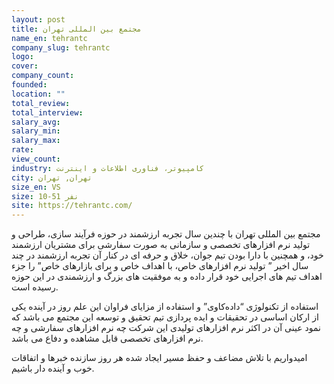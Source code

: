 ```yaml
---
layout: post
title: مجتمع بین المللی تهران
name_en: tehrantc
company_slug: tehrantc
logo: 
cover: 
company_count:
founded:
location: ""
total_review: 
total_interview: 
salary_avg: 
salary_min: 
salary_max: 
rate: 
view_count: 
industry: کامپیوتر، فناوری اطلاعات و اینترنت
city: تهران, تهران
size_en: VS
size: 10-51 نفر
site: https://tehrantc.com/
---
```


مجتمع بین المللی تهران با چندین سال تجربه ارزشمند در حوزه فرآیند سازی، طراحی و تولید نرم افزارهای تخصصی و سازمانی به صورت سفارشی برای مشتریان ارزشمند خود، و همچنین با دارا بودن تیم جوان، خلاق و حرفه ای در کنار آن تجربه ارزشمند در چند سال اخیر ” تولید نرم افزارهای خاص، با اهداف خاص و برای بازارهای خاص” را جزء اهداف تیم های اجرایی خود قرار داده و به موفقیت های بزرگ و ارزشمندی در این حوزه رسیده است.

استفاده از تکنولوژی “داده‌کاوی” و استفاده از مزایای فراوان این علم روز در آینده یکی از ارکان اساسی در تحقیقات و ایده پردازی تیم تحقیق و توسعه این مجتمع می باشد که نمود عینی آن در اکثر نرم افزارهای تولیدی این شرکت چه نرم افزارهای سفارشی و چه نرم افزارهای تخصصی قابل مشاهده و دفاع می باشد.

امیدواریم با تلاش مضاعف و حفظ مسیر ایجاد شده هر روز سازنده خبرها و اتفاقات خوب و آینده دار باشیم.
